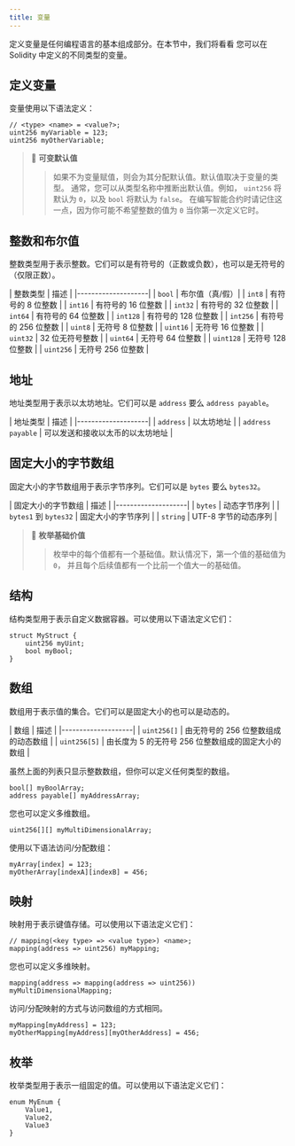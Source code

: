 ```yaml
---
title: 变量
---
```


定义变量是任何编程语言的基本组成部分。在本节中，我们将看看
您可以在 Solidity 中定义的不同类型的变量。

## 定义变量

变量使用以下语法定义：

```solidity
// <type> <name> = <value?>;
uint256 myVariable = 123;
uint256 myOtherVariable;
```

>📘 **可变默认值**
>>如果不为变量赋值，则会为其分配默认值。默认值取决于变量的类型。
>通常，您可以从类型名称中推断出默认值。例如， `uint256` 将默认为 `0`，以及 `bool` 将默认为 `false`。
>在编写智能合约时请记住这一点，因为你可能不希望整数的值为 `0` 当你第一次定义它时。

## 整数和布尔值

整数类型用于表示整数。它们可以是有符号的（正数或负数），也可以是无符号的（仅限正数）。


| 整数类型 | 描述 |
|--------------------|
| `bool`                 | 布尔值（真/假）|
| `int8`               | 有符号的 8 位整数 |
| `int16`              | 有符号的 16 位整数 |
| `int32`              | 有符号的 32 位整数 |
| `int64`              | 有符号的 64 位整数 |
| `int128`             | 有符号的 128 位整数 |
| `int256`             | 有符号的 256 位整数 |
| `uint8`              | 无符号 8 位整数 |
| `uint16`             | 无符号 16 位整数 |
| `uint32`             | 32 位无符号整数 |
| `uint64`             | 无符号 64 位整数 |
| `uint128`            | 无符号 128 位整数 |
| `uint256`            | 无符号 256 位整数 |

## 地址

地址类型用于表示以太坊地址。它们可以是 `address` 要么 `address payable`。

| 地址类型 | 描述 |
|--------------------|
| `address`              | 以太坊地址 |
| `address payable`      | 可以发送和接收以太币的以太坊地址 |

## 固定大小的字节数组

固定大小的字节数组用于表示字节序列。它们可以是 `bytes` 要么 `bytes32`。

| 固定大小的字节数组 | 描述 |
|--------------------|
| `bytes`                | 动态字节序列 |
| `bytes1` 到 `bytes32`  | 固定大小的字节序列 |
| `string`               | UTF-8 字节的动态序列 |

>📘 **枚举基础价值**
>>枚举中的每个值都有一个基础值。默认情况下，第一个值的基础值为 `0`，
>并且每个后续值都有一个比前一个值大一的基础值。

## 结构

结构类型用于表示自定义数据容器。可以使用以下语法定义它们：

```solidity
struct MyStruct {
    uint256 myUint;
    bool myBool;
}
```


## 数组

数组用于表示值的集合。它们可以是固定大小的也可以是动态的。

| 数组 | 描述 |
|--------------------|
| `uint256[]`            | 由无符号的 256 位整数组成的动态数组 |
| `uint256[5]`           | 由长度为 5 的无符号 256 位整数组成的固定大小的数组 |

虽然上面的列表只显示整数数组，但你可以定义任何类型的数组。

```solidity
bool[] myBoolArray;
address payable[] myAddressArray;
```

您也可以定义多维数组。

```solidity
uint256[][] myMultiDimensionalArray;
```

使用以下语法访问/分配数组：

```solidity
myArray[index] = 123;
myOtherArray[indexA][indexB] = 456;
```

## 映射

映射用于表示键值存储。可以使用以下语法定义它们：

```solidity
// mapping(<key type> => <value type>) <name>;
mapping(address => uint256) myMapping;
```

您也可以定义多维映射。

```solidity
mapping(address => mapping(address => uint256)) myMultiDimensionalMapping;
```

访问/分配映射的方式与访问数组的方式相同。

```solidity
myMapping[myAddress] = 123;
myOtherMapping[myAddress][myOtherAddress] = 456;
```

## 枚举

枚举类型用于表示一组固定的值。可以使用以下语法定义它们：

```solidity
enum MyEnum {
    Value1,
    Value2,
    Value3
}
```
